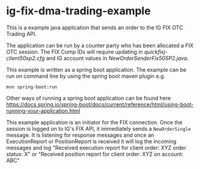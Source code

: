 ig-fix-dma-trading-example
==========

This is a example java application that sends an order to the IG FIX OTC Trading API.

The application can be run by a counter party who has been allocated a FIX OTC session. The FIX Comp IDs will require updating in 
_quickfixj-client50sp2.cfg_
and IG account values in 
_NewOrderSenderFix50SP2.java_.

This example is written as a spring boot application.  The example can be run on command line by using the spring boot maven plugin e.g. 
 
 `mvn spring-boot:run`

Other ways of running a spring boot application can be found here 
https://docs.spring.io/spring-boot/docs/current/reference/html/using-boot-running-your-application.html


This example application is an initiator for the FIX connection. Once the session is logged on to IG's FIX API, it immediately sends a `NewOrderSingle` message. It is listening for response messages and once an ExecutionReport or PositionReport is received it will log the incoming messages and log "Received execution report for client order: XYZ order status: X" or "Received position report for client order: XYZ on account: ABC"  



